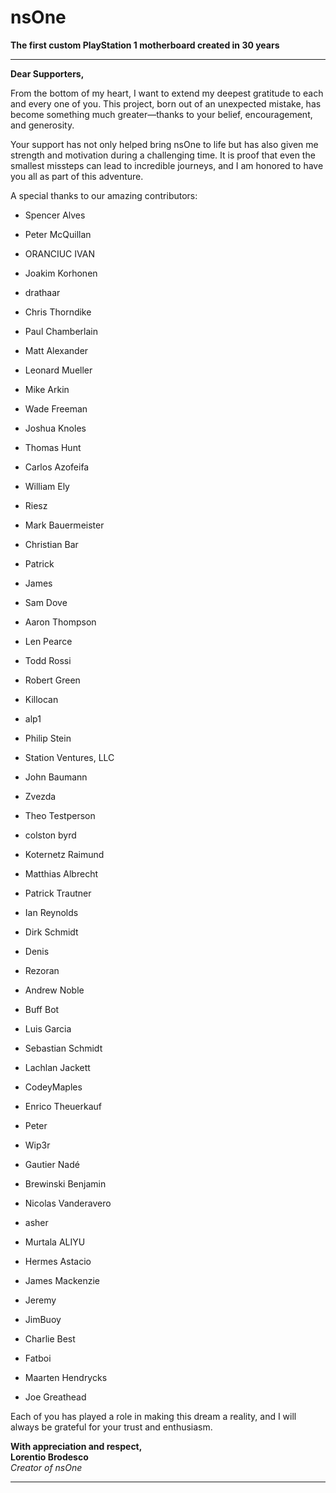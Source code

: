 # nsOne
**The first custom PlayStation 1 motherboard created in 30 years**



----------

**Dear Supporters,**

From the bottom of my heart, I want to extend my deepest gratitude to each and every one of you. This project, born out of an unexpected mistake, has become something much greater—thanks to your belief, encouragement, and generosity.

Your support has not only helped bring nsOne to life but has also given me strength and motivation during a challenging time. It is proof that even the smallest missteps can lead to incredible journeys, and I am honored to have you all as part of this adventure.

A special thanks to our amazing contributors:

-   Spencer Alves
    
-   Peter McQuillan
    
-   ORANCIUC IVAN
    
-   Joakim Korhonen
    
-   drathaar
    
-   Chris Thorndike
    
-   Paul Chamberlain
    
-   Matt Alexander
    
-   Leonard Mueller
    
-   Mike Arkin
    
-   Wade Freeman
    
-   Joshua Knoles
    
-   Thomas Hunt
    
-   Carlos Azofeifa
    
-   William Ely
    
-   Riesz
  
-   Mark Bauermeister
    
-   Christian Bar
    
-   Patrick
    
-   James
    
-   Sam Dove
    
-   Aaron Thompson
    
-   Len Pearce
    
-   Todd Rossi
    
-   Robert Green
    
-   Killocan
    
-   alp1
    
-   Philip Stein
    
-   Station Ventures, LLC
    
-   John Baumann
    
-   Zvezda
    
-   Theo Testperson
    
-   colston byrd
    
-   Koternetz Raimund
    
-   Matthias Albrecht
    
-   Patrick Trautner
    
-   Ian Reynolds
    
-   Dirk Schmidt
    
-   Denis
    
-   Rezoran
    
-   Andrew Noble
    
-   Buff Bot
    
-   Luis Garcia
    
-   Sebastian Schmidt
    
-   Lachlan Jackett
    
-   CodeyMaples
    
-   Enrico Theuerkauf
    
-   Peter
    
-   Wip3r
    
-   Gautier Nadé
    
-   Brewinski Benjamin
    
-   Nicolas Vanderavero
    
-   asher
    
-   Murtala ALIYU
    
-   Hermes Astacio
    
-   James Mackenzie
    
-   Jeremy
    
-   JimBuoy
    
-   Charlie Best
    
-   Fatboi
    
-   Maarten Hendrycks
    
-   Joe Greathead
    

Each of you has played a role in making this dream a reality, and I will always be grateful for your trust and enthusiasm.

**With appreciation and respect,**  
**Lorentio Brodesco**  
_Creator of nsOne_

----------
